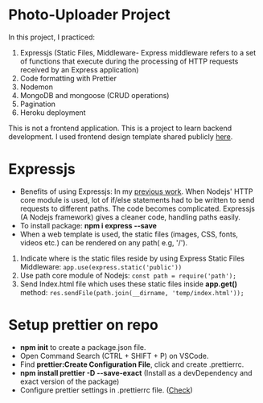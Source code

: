 # Photo-Uploader Project
In this project, I practiced:
1) Expressjs (Static Files, Middleware- Express middleware refers to a set of functions that execute during the processing of HTTP requests received by an Express application)
2) Code formatting with Prettier
3) Nodemon
4) MongoDB and mongoose (CRUD operations)
5) Pagination
6) Heroku deployment

This is not a frontend application. This is a project to learn backend development. I used frontend design template shared publicly <a href="https://templatemo.com/tm-552-video-catalog">here</a>. 

# Expressjs
- Benefits of using Expressjs: In my <a href="https://github.com/DKatuk/nodejs-server">previous work</a>. When Nodejs' HTTP core module is used, lot of if/else statements had to be written to send requests to different paths. The code becomes complicated. Expressjs (A Nodejs framework) gives a cleaner code, handling paths easily.
- To install package: **npm i express --save**
- When a web template is used, the static files (images, CSS, fonts, videos etc.) can be rendered on any path( e.g, '/'). 
 1) Indicate where is the static files reside by using Express Static Files Middleware: ```app.use(express.static('public'))```
 2) Use path core module of Nodejs: ```const path = require('path');```
 3) Send Index.html file which uses these static files inside **app.get()** method: ```res.sendFile(path.join(__dirname, 'temp/index.html'));```

# Setup prettier on repo
- **npm init** to create a package.json file.
- Open Command Search (CTRL + SHIFT + P) on VSCode.
- Find **prettier:Create Configuration File**, click and create .prettierrc.
- **npm install prettier -D --save-exact** (Install as a devDependency and exact version of the package)
- Configure prettier settings in .prettierrc file. (<a href="https://github.com/DKatuk/photo-uploader/blob/main/.prettierrc">Check</a>)
